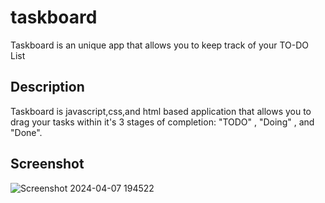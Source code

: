 # taskboard

Taskboard is an unique app that allows you to keep track of your TO-DO List

## Description
Taskboard is javascript,css,and html based application that allows you to drag your tasks within it's 3 stages of completion: "TODO" , "Doing" , and "Done". 

## Screenshot
![Screenshot 2024-04-07 194522](https://github.com/clarkera/taskboard/assets/159966946/c8ae61d4-e266-479a-950d-bfedc4828d81)
